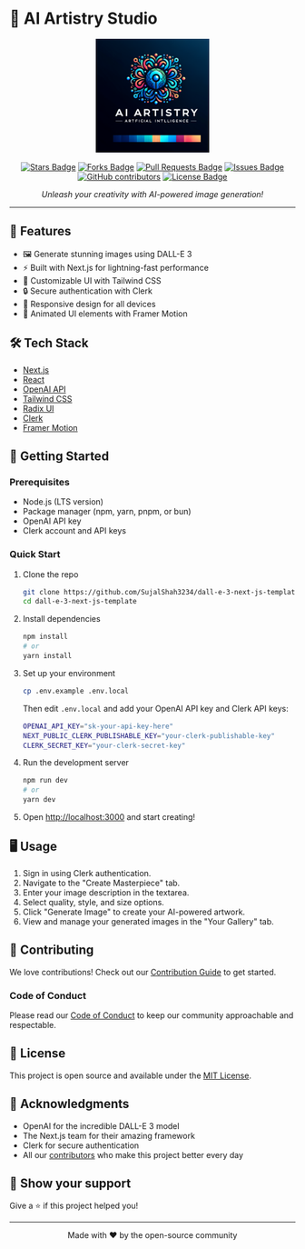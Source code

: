# 🎨 AI Artistry Studio

<p align="center">
  <img src="banner.png" alt="AI Artistry Studio Logo" width="200"/>
</p>

<p align="center">
  <a href="https://github.com/SujalShah3234/dall-e-3-next-js-template/stargazers"><img src="https://img.shields.io/github/stars/SujalShah3234/dall-e-3-next-js-template" alt="Stars Badge"/></a>
  <a href="https://github.com/SujalShah3234/dall-e-3-next-js-template/network/members"><img src="https://img.shields.io/github/forks/SujalShah3234/dall-e-3-next-js-template" alt="Forks Badge"/></a>
  <a href="https://github.com/SujalShah3234/dall-e-3-next-js-template/pulls"><img src="https://img.shields.io/github/issues-pr/SujalShah3234/dall-e-3-next-js-template" alt="Pull Requests Badge"/></a>
  <a href="https://github.com/SujalShah3234/dall-e-3-next-js-template/issues"><img src="https://img.shields.io/github/issues/SujalShah3234/dall-e-3-next-js-template" alt="Issues Badge"/></a>
  <a href="https://github.com/SujalShah3234/dall-e-3-next-js-template/graphs/contributors"><img alt="GitHub contributors" src="https://img.shields.io/github/contributors/SujalShah3234/dall-e-3-next-js-template?color=2b9348"></a>
  <a href="https://github.com/SujalShah3234/dall-e-3-next-js-template/blob/master/LICENSE"><img src="https://img.shields.io/github/license/SujalShah3234/dall-e-3-next-js-template?color=2b9348" alt="License Badge"/></a>
</p>

<p align="center">
  <i>Unleash your creativity with AI-powered image generation!</i>
</p>

---

## 🚀 Features

- 🖼️ Generate stunning images using DALL-E 3
- ⚡ Built with Next.js for lightning-fast performance
- 🎨 Customizable UI with Tailwind CSS
- 🔒 Secure authentication with Clerk
- 📱 Responsive design for all devices
- 🔄 Animated UI elements with Framer Motion

## 🛠️ Tech Stack

- [Next.js](https://nextjs.org/)
- [React](https://reactjs.org/)
- [OpenAI API](https://openai.com/blog/openai-api)
- [Tailwind CSS](https://tailwindcss.com/)
- [Radix UI](https://www.radix-ui.com/)
- [Clerk](https://clerk.dev/)
- [Framer Motion](https://www.framer.com/motion/)

## 🏁 Getting Started

### Prerequisites

- Node.js (LTS version)
- Package manager (npm, yarn, pnpm, or bun)
- OpenAI API key
- Clerk account and API keys

### Quick Start

1. Clone the repo
   ```sh
   git clone https://github.com/SujalShah3234/dall-e-3-next-js-template.git
   cd dall-e-3-next-js-template
   ```

2. Install dependencies
   ```sh
   npm install
   # or
   yarn install
   ```

3. Set up your environment
   ```sh
   cp .env.example .env.local
   ```
   Then edit `.env.local` and add your OpenAI API key and Clerk API keys:
   ```sh
   OPENAI_API_KEY="sk-your-api-key-here"
   NEXT_PUBLIC_CLERK_PUBLISHABLE_KEY="your-clerk-publishable-key"
   CLERK_SECRET_KEY="your-clerk-secret-key"
   ```

4. Run the development server
   ```sh
   npm run dev
   # or
   yarn dev
   ```

5. Open [http://localhost:3000](http://localhost:3000) and start creating!

## 🖥️ Usage

1. Sign in using Clerk authentication.
2. Navigate to the "Create Masterpiece" tab.
3. Enter your image description in the textarea.
4. Select quality, style, and size options.
5. Click "Generate Image" to create your AI-powered artwork.
6. View and manage your generated images in the "Your Gallery" tab.

## 🤝 Contributing

We love contributions! Check out our [Contribution Guide](CONTRIBUTING.md) to get started.

### Code of Conduct

Please read our [Code of Conduct](CODE_OF_CONDUCT.md) to keep our community approachable and respectable.

## 📜 License

This project is open source and available under the [MIT License](LICENSE).

## 🙏 Acknowledgments

- OpenAI for the incredible DALL-E 3 model
- The Next.js team for their amazing framework
- Clerk for secure authentication
- All our [contributors](https://github.com/SujalShah3234/dall-e-3-next-js-template/graphs/contributors) who make this project better every day

## 🌟 Show your support

Give a ⭐️ if this project helped you!

---

<p align="center">
  Made with ❤️ by the open-source community
</p>
